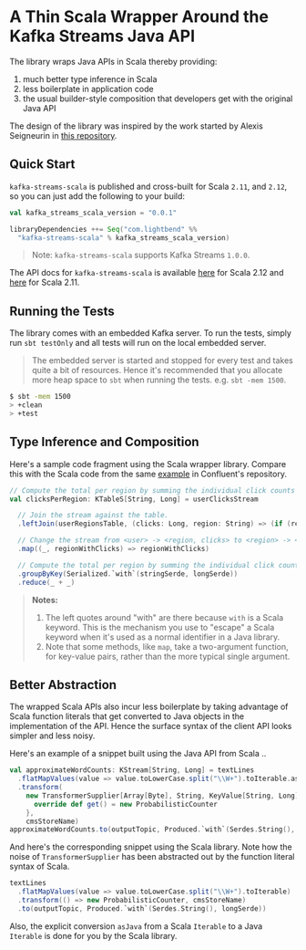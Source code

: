 # A Thin Scala Wrapper Around the Kafka Streams Java API

The library wraps Java APIs in Scala thereby providing:

1. much better type inference in Scala
2. less boilerplate in application code
3. the usual builder-style composition that developers get with the original Java API

The design of the library was inspired by the work started by Alexis Seigneurin in [this repository](https://github.com/aseigneurin/kafka-streams-scala). 

## Quick Start

`kafka-streams-scala` is published and cross-built for Scala `2.11`, and `2.12`, so you can just add the following to your build:

```scala
val kafka_streams_scala_version = "0.0.1"

libraryDependencies ++= Seq("com.lightbend" %%
  "kafka-streams-scala" % kafka_streams_scala_version)
```

> Note: `kafka-streams-scala` supports Kafka Streams `1.0.0`.

The API docs for `kafka-streams-scala` is available [here](https://developer.lightbend.com/docs/api/kafka-streams-scala/0.1.0/com/lightbend/kafka/scala/streams) for Scala 2.12 and [here](https://developer.lightbend.com/docs/api/kafka-streams-scala_2.11/0.1.0/#package) for Scala 2.11.

## Running the Tests

The library comes with an embedded Kafka server. To run the tests, simply run `sbt testOnly` and all tests will run on the local embedded server.

> The embedded server is started and stopped for every test and takes quite a bit of resources. Hence it's recommended that you allocate more heap space to `sbt` when running the tests. e.g. `sbt -mem 1500`.

```bash
$ sbt -mem 1500
> +clean
> +test
```

## Type Inference and Composition

Here's a sample code fragment using the Scala wrapper library. Compare this with the Scala code from the same [example](https://github.com/confluentinc/kafka-streams-examples/blob/4.0.0-post/src/test/scala/io/confluent/examples/streams/StreamToTableJoinScalaIntegrationTest.scala) in Confluent's repository.

```scala
// Compute the total per region by summing the individual click counts per region.
val clicksPerRegion: KTableS[String, Long] = userClicksStream

  // Join the stream against the table.
  .leftJoin(userRegionsTable, (clicks: Long, region: String) => (if (region == null) "UNKNOWN" else region, clicks))

  // Change the stream from <user> -> <region, clicks> to <region> -> <clicks>
  .map((_, regionWithClicks) => regionWithClicks)

  // Compute the total per region by summing the individual click counts per region.
  .groupByKey(Serialized.`with`(stringSerde, longSerde))
  .reduce(_ + _)
```

> **Notes:** 
> 
> 1. The left quotes around "with" are there because `with` is a Scala keyword. This is the mechanism you use to "escape" a Scala keyword when it's used as a normal identifier in a Java library.
> 2. Note that some methods, like `map`, take a two-argument function, for key-value pairs, rather than the more typical single argument.

## Better Abstraction

The wrapped Scala APIs also incur less boilerplate by taking advantage of Scala function literals that get converted to Java objects in the implementation of the API. Hence the surface syntax of the client API looks simpler and less noisy.

Here's an example of a snippet built using the Java API from Scala ..

```scala
val approximateWordCounts: KStream[String, Long] = textLines
  .flatMapValues(value => value.toLowerCase.split("\\W+").toIterable.asJava)
  .transform(
    new TransformerSupplier[Array[Byte], String, KeyValue[String, Long]] {
      override def get() = new ProbabilisticCounter
    },
    cmsStoreName)
approximateWordCounts.to(outputTopic, Produced.`with`(Serdes.String(), longSerde))
```

And here's the corresponding snippet using the Scala library. Note how the noise of `TransformerSupplier` has been abstracted out by the function literal syntax of Scala.

```scala
textLines
  .flatMapValues(value => value.toLowerCase.split("\\W+").toIterable)
  .transform(() => new ProbabilisticCounter, cmsStoreName)
  .to(outputTopic, Produced.`with`(Serdes.String(), longSerde))
```

Also, the explicit conversion `asJava` from a Scala `Iterable` to a Java `Iterable` is done for you by the Scala library.
